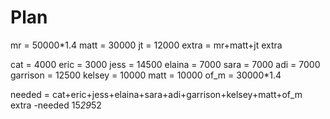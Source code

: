 # Plan
mr = 50000*1.4
matt =  30000
jt = 12000
extra = mr+matt+jt
extra

cat = 4000
eric = 3000
jess = 14500
elaina = 7000
sara = 7000
adi = 7000
garrison = 12500
kelsey = 10000
matt = 10000
of_m = 30000*1.4

needed = cat+eric+jess+elaina+sara+adi+garrison+kelsey+matt+of_m
extra -needed
15*29*52
